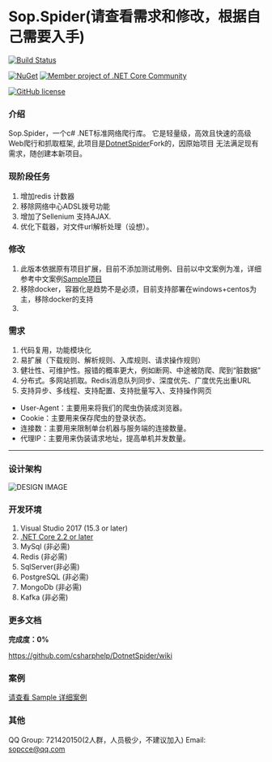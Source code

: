 # Sop.Spider(请查看需求和修改，根据自己需要入手)

[![Build Status](https://dev.azure.com/zlzforever/DotnetSpider/_apis/build/status/dotnetcore.DotnetSpider?branchName=master)](https://dev.azure.com/zlzforever/DotnetSpider/_build/latest?definitionId=3&branchName=master)

[![NuGet](https://img.shields.io/nuget/vpre/Sop.Spider.svg)](https://www.nuget.org/packages/Sop.Spider)
[![Member project of .NET Core Community](https://img.shields.io/badge/member%20project%20of-NCC-9e20c9.svg)](https://github.com/csharphelp)

[![GitHub license](https://img.shields.io/github/license/dotnetcore/DotnetSpider.svg)](https://raw.githubusercontent.com/dotnetcore/DotnetSpider/master/LICENSE)


### 介绍

Sop.Spider，一个c# .NET标准网络爬行库。 它是轻量级，高效且快速的高级Web爬行和抓取框架,
此项目是[DotnetSpider](https://github.com/dotnetcore/DotnetSpider)Fork的，因原始项目
无法满足现有需求，随创建本新项目。
### 现阶段任务

1. 增加redis 计数器
2. 移除网络中心ADSL拨号功能
3. 增加了Sellenium 支持AJAX.
4. 优化下载器，对文件url解析处理（设想）。


### 修改

1. 此版本依据原有项目扩展，目前不添加测试用例、目前以中文案例为准，详细参考中文案例[Sample项目](https://github.com/csharphelp/DotnetSpider/tree/master/src/Sample)
2. 移除docker，容器化是趋势不是必须，目前支持部署在windows+centos为主，移除docker的支持
3. 

### 需求

1. 代码复用，功能模块化
2. 易扩展（下载规则、解析规则、入库规则、请求操作规则）
3. 健壮性、可维护性。报错的概率更大，例如断网、中途被防爬、爬到“脏数据”
4. 分布式。多网站抓取。Redis消息队列同步、深度优先、广度优先出重URL
5. 支持异步、多线程、支持配置、支持批量写入、支持操作网页

- User-Agent：主要用来将我们的爬虫伪装成浏览器。
- Cookie：主要用来保存爬虫的登录状态。
- 连接数：主要用来限制单台机器与服务端的连接数量。
- 代理IP：主要用来伪装请求地址，提高单机并发数量。
----
### 设计架构

![DESIGN IMAGE](https://github.com/dotnetcore/DotnetSpider/blob/master/images/data-info-sys.png?raw=true)

### 开发环境

1. Visual Studio 2017 (15.3 or later) 
2. [.NET Core 2.2 or later](https://www.microsoft.com/net/download/windows)
3. MySql (非必需)
4. Redis (非必需)
5. SqlServer(非必需)
6. PostgreSQL (非必需)
7. MongoDb  (非必需)
8. Kafka   (非必需)


### 更多文档

**完成度：0%**

https://github.com/csharphelp/DotnetSpider/wiki

### 案例
[请查看 Sample 详细案例 ](https://github.com/csharphelp/DotnetSpider/tree/master/src/Sample)
  
 
### 其他

QQ Group: 721420150(2人群，人员极少，不建议加入)
Email: sopcce@qq.com
